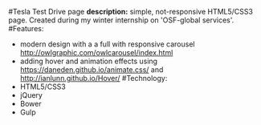 #Tesla Test Drive page
**description:** simple, not-responsive HTML5/CSS3 page.  Created during my winter internship on 'OSF-global services'.
#Features: 
* modern design with a a full with responsive carousel http://owlgraphic.com/owlcarousel/index.html
* adding hover and animation effects using https://daneden.github.io/animate.css/ and http://ianlunn.github.io/Hover/
#Technology:
* HTML5/CSS3
* jQuery
* Bower
* Gulp
 
